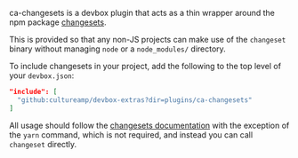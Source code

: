 ca-changesets is a devbox plugin that acts as a thin wrapper around the npm package [changesets](https://changesets-docs.vercel.app/).

This is provided so that any non-JS projects can make use of the `changeset` binary without managing `node` or a `node_modules/` directory.

To include changesets in your project, add the following to the top level of your `devbox.json`:

```json
"include": [
  "github:cultureamp/devbox-extras?dir=plugins/ca-changesets"
]
```

All usage should follow the [changesets documentation](https://changesets-docs.vercel.app/) with the exception of the `yarn` command, which is not required, and instead you can call `changeset` directly.
